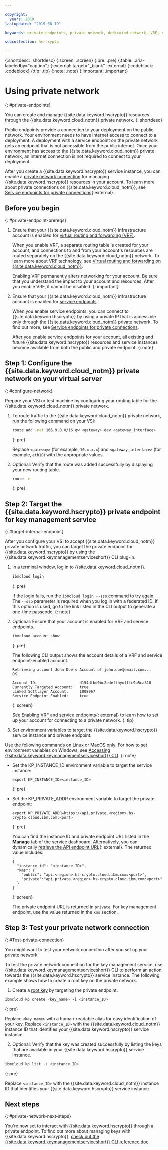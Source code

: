 ```yaml
---

copyright:
  years: 2019
lastupdated: "2019-08-19"

keywords: private endpoints, private network, dedicated network, VRF, service endpoints

subcollection: hs-crypto

---
```


{:shortdesc: .shortdesc}
{:screen: .screen}
{:pre: .pre}
{:table: .aria-labeledby="caption"}
{:external: target="_blank" .external}
{:codeblock: .codeblock}
{:tip: .tip}
{:note: .note}
{:important: .important}

# Using private network
{: #private-endpoints}

You can create and manage {{site.data.keyword.hscrypto}} resources through the {{site.data.keyword.cloud_notm}} private network.
{: shortdesc}

Public endpoints provide a connection to your deployment on the public network. Your environment needs to have internet access to connect to a deployment. A deployment with a service endpoint on the private network gets an endpoint that is not accessible from the public internet. Once your environment has access to the {{site.data.keyword.cloud_notm}} private network, an internet connection is not required to connect to your deployment.

<!--The private endpoint is currently only available for the key management service.
{: note} -->

<!-- To get started, enable [virtual routing and forwarding (VRF) and service endpoints](docs/account?topic=account-vrf-service-endpoint){: external} for your infrastructure account. After you enable VRF for your account, you can connect to {{site.data.keyword.hscrypto}} by using a private IP that is accessible only through the {{site.data.keyword.cloud_notm}} private network. -->

After you create a {{site.data.keyword.hscrypto}} service instance, you can enable a [private network connection](/docs/services/hs-crypto?topic=hs-crypto-regions#connectivity-options) for managing {{site.data.keyword.hscrypto}} resources in your account. To learn more about private connections on {{site.data.keyword.cloud_notm}}, see [Service endpoints for private connections](/docs/resources?topic=resources-service-endpoints){:external}.

<!-- To connect to {{site.data.keyword.hscrypto}} by using a private network connection, you must [retrieve the API endpoint URL API](https://{DomainName}/apidocs/hs-crypto#retrieve-the-api-endpoint-url){: external} or [access {{site.data.keyword.keymanagementserviceshort}} CLI through a {{site.data.keyword.hscrypto}} instance](/docs/services/hs-crypto?topic=hs-crypto-set-up-cli). This capability is not available from the {{site.data.keyword.hscrypto}} GUI.
{: note}-->

## Before you begin
{: #private-endpoint-prereqs}

1. Ensure that your {{site.data.keyword.cloud_notm}} infrastructure account is enabled for [virtual routing and forwarding (VRF)](/docs/account?topic=account-vrf-service-endpoint#vrf).

    When you enable VRF, a separate routing table is created for your account, and connections to and from your account's resources are routed separately on the {{site.data.keyword.cloud_notm}} network. To learn more about VRF technology, see [Virtual routing and forwarding on {{site.data.keyword.cloud_notm}}](/docs/resources?topic=direct-link-overview-of-virtual-routing-and-forwarding-vrf-on-ibm-cloud).

    Enabling VRF permanently alters networking for your account. Be sure that you understand the impact to your account and resources. After you enable VRF, it cannot be disabled.
    {: important}
2. Ensure that your {{site.data.keyword.cloud_notm}} infrastructure account is enabled for [service endpoints](/docs/account?topic=account-vrf-service-endpoint#service-endpoint).

    When you enable service endpoints, you can connect to {{site.data.keyword.hscrypto}} by using a private IP that is accessible only through the {{site.data.keyword.cloud_notm}} private network. To find out more, see [Service endpoints for private connections](/docs/resources?topic=resources-service-endpoints).

    After you enable service endpoints for your account, all existing and future {{site.data.keyword.hscrypto}} resources and service instances become available from both the public and private endpoint.
    {: note}

## Step 1: Configure the {{site.data.keyword.cloud_notm}} private network on your virtual server
{: #configure-network}

Prepare your VSI or test machine by configuring your routing table for the {{site.data.keyword.cloud_notm}} private network.

1. To route traffic to the {{site.data.keyword.cloud_notm}} private network, run the following command on your VSI:

    ```sh
    route add -net 166.9.0.0/16 gw <gateway> dev <gateway_interface>
    ```
    {: pre}

    Replace `<gateway>` (for example, `10.x.x.x`) and `<gateway_interface>` (for example, `eth10`) with the appropriate values.

2. Optional: Verify that the route was added successfully by displaying your new routing table.

    ```sh
    route -n
    ```
    {: pre}

## Step 2: Target the {{site.data.keyword.hscrypto}} private endpoint for key management service
{: #target-internal-endpoint}

After you configure your VSI to accept {{site.data.keyword.cloud_notm}} private network traffic, you can target the private endpoint for {{site.data.keyword.hscrypto}} by using the {{site.data.keyword.keymanagementserviceshort}} CLI plug-in.

1. In a terminal window, log in to {{site.data.keyword.cloud_notm}}.

    ```sh
    ibmcloud login
    ```
    {: pre}

    If the login fails, run the `ibmcloud login --sso` command to try again. The `--sso` parameter is required when you log in with a federated ID. If this option is used, go to the link listed in the CLI output to generate a one-time passcode.
    {: note}

2. Optional: Ensure that your account is enabled for VRF and service endpoints.

    ```sh
    ibmcloud account show
    ```
    {: pre}

    The following CLI output shows the account details of a VRF and service endpoint-enabled account.

    ```
    Retrieving account John Doe's Account of john.doe@email.com...
    OK

    Account ID:                   d154dfbd0bc2edefthyufffc9b5ca318
    Currently Targeted Account:   true
    Linked Softlayer Account:     1008967
    Service Endpoint Enabled:     true
    ```
    {: screen}

    See [Enabling VRF and service endpoints](/docs/account?topic=account-vrf-service-endpoint){: external} to learn how to set up your account for connecting to a private network.
    {: tip}

3. Set environment variables to target the {{site.data.keyword.hscrypto}} service instance and private endpoint.

  Use the following commands on Linux or MacOS only. For how to set environment variables on Windows, see [Accessing {{site.data.keyword.keymanagementserviceshort}} CLI](/docs/services/hs-crypto?topic=hs-crypto-set-up-cli).
  {: note}

  * Set the KP_INSTANCE_ID environment variable to target the service instance:

    ```
    export KP_INSTANCE_ID=<instance_ID>
    ```
    {: pre}

  * Set the KP_PRIVATE_ADDR environment variable to target the private endpoint:

    ```
    export KP_PRIVATE_ADDR=https://api.private.<region>.hs-crypto.cloud.ibm.com:<port>
    ```
    {: pre}

    <!--  
    * For GREP11 API:
      ```sh
      export KP_PRIVATE_ADDR=https://ep11.private.<region>.hs-crypto.cloud.ibm.com:<port>
      ```
      {: pre}
    -->

    You can find the instance ID and private endpoint URL listed in the **Manage** tab of the service dashboard. Alternatively, you can dynamically [retrieve the API endpoint URL](https://{DomainName}/apidocs/hs-crypto#retrieve-the-api-endpoint-url){: external}. The returned value includes:

    <!--
     ```
     {
       "instance_id": "<instance_ID>",
       "kms": {
         "public": "api.<region>.hs-crypto.cloud.ibm.com:<port>",
         "private":"api.private.<region>.hs-crypto.cloud.ibm.com:<port>"
       }
       "ep11": {
         "public": "ep11.<region>.hs-crypto.cloud.ibm.com:<port>",
         "private":""
       }
     }
    ```
    -->

    ```
    {
      "instance_id": "<instance_ID>",
      "kms": {
        "public": "api.<region>.hs-crypto.cloud.ibm.com:<port>",
        "private":"api.private.<region>.hs-crypto.cloud.ibm.com:<port>"
      }
    }
    ```
    {: screen}

    The private endpoint URL is returned in `private`. For key management endpoint, use the value returned in the `kms` section.

## Step 3: Test your private network connection
{: #Test-private-connection}

You might want to test your network connection after you set up your private network.

To test the private network connection for the key management service, use {{site.data.keyword.keymanagementserviceshort}} CLI to perform an action towards the {{site.data.keyword.hscrypto}} service instance. The following example shows how to create a root key on the private network.

1. Create a [root key](/docs/services/hs-crypto?topic=hs-crypto-create-root-keys) by targeting the private endpoint.

  ```sh
  ibmcloud kp create <key_name> -i <instance_ID>
  ```
  {: pre}

  Replace `<key_name>` with a human-readable alias for easy identification of your key. Replace `<instance_ID>` with the {{site.data.keyword.cloud_notm}} instance ID that identifies your {{site.data.keyword.hscrypto}} service instance.

2. Optional: Verify that the key was created successfully by listing the keys that are available in your {{site.data.keyword.hscrypto}} service instance.

  ```sh
  ibmcloud kp list -i <instance_ID>
  ```
  {: pre}

  Replace `<instance_ID>` with the {{site.data.keyword.cloud_notm}} instance ID that identifies your {{site.data.keyword.hscrypto}} service instance.

<!-- * To test the private network connection for the GREP11 service, generate a GREP11 API request. For details, check out [Generating a GREP API request](/docs/services/hs-crypto?topic=hs-crypto-set-up-grep11-api#form-grep11-api-request). -->

## Next steps
{: #private-network-next-steps}

You're now set to interact with {{site.data.keyword.hscrypto}} through a private endpoint. To find out more about managing keys with {{site.data.keyword.hscrypto}}, [check out the {{site.data.keyword.keymanagementserviceshort}} CLI reference doc](/docs/services/key-protect?topic=key-protect-cli-reference).

<!-- - To find out more about managing your data using the cloud HSM function of {{site.data.keyword.hscrypto}}, [check out the GREP11 API reference doc](/docs/services/hs-crypto?topic=hs-crypto-grep11-api-ref).-->
